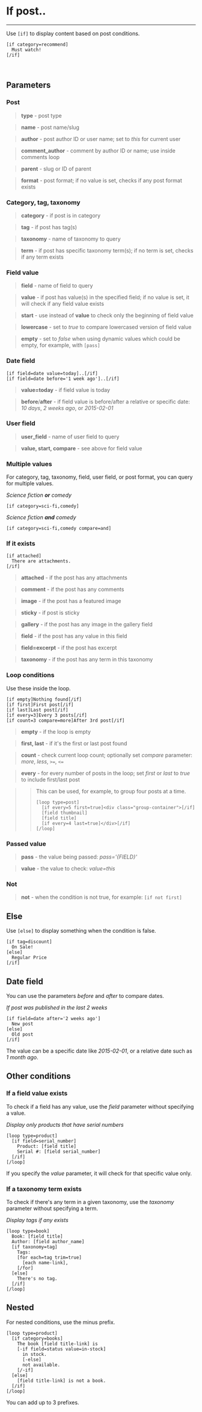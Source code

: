 
# If post..

---

Use `[if]` to display content based on post conditions.

~~~
[if category=recommend]
  Must watch!
[/if]
~~~

&nbsp;

## Parameters

### Post

> **type** - post type

> **name** - post name/slug

> **author** - post author ID or user name; set to *this* for current user

> **comment_author** - comment by author ID or name; use inside comments loop

> **parent** - slug or ID of parent

> **format** - post format; if no value is set, checks if any post format exists

### Category, tag, taxonomy

> **category** - if post is in category

> **tag** - if post has tag(s)

> **taxonomy** - name of taxonomy to query

> **term** - if post has specific taxonomy term(s); if no term is set, checks if any term exists


### Field value

> **field** - name of field to query

> **value** - if post has value(s) in the specified field; if no value is set, it will check if any field value exists

> **start** - use instead of **value** to check only the beginning of field value

> **lowercase** - set to *true* to compare lowercased version of field value

> **empty** - set to *false* when using dynamic values which could be empty, for example, with `[pass]`


### Date field

~~~
[if field=date value=today]..[/if]
[if field=date before='1 week ago']..[/if]
~~~

> **value=today** - if field value is today

> **before**/**after** - if field value is before/after a relative or specific date: *10 days*, *2 weeks ago*, or *2015-02-01*


### User field

> **user_field** - name of user field to query

> **value, start, compare** - see above for field value



### Multiple values

For category, tag, taxonomy, field, user field, or post format, you can query for multiple values.

*Science fiction **or** comedy*

~~~
[if category=sci-fi,comedy]
~~~

*Science fiction **and** comedy*

~~~
[if category=sci-fi,comedy compare=and]
~~~


### If it exists

~~~
[if attached]
  There are attachments.
[/if]
~~~

> **attached** - if the post has any attachments

> **comment** - if the post has any comments

> **image** - if the post has a featured image

> **sticky** - if post is sticky

> **gallery** - if the post has any image in the gallery field

> **field** - if the post has any value in this field

> **field=excerpt** - if the post has excerpt

> **taxonomy** - if the post has any term in this taxonomy


### Loop conditions

Use these inside the loop.

~~~
[if empty]Nothing found[/if]
[if first]First post[/if]
[if last]Last post[/if]
[if every=3]Every 3 posts[/if]
[if count=3 compare=more]After 3rd post[/if]
~~~

> **empty** - if the loop is empty

> **first, last** - if it's the first or last post found

> **count** - check current loop count; optionally set *compare* parameter: *more*, *less*, `>=`, `<=`

> **every** - for every number of posts in the loop; set *first* or *last* to *true* to include first/last post

>> This can be used, for example, to group four posts at a time.
>>
>> ~~~
>> [loop type=post]
>>   [if every=5 first=true]<div class="group-container">[/if]
>>   [field thumbnail]
>>   [field title]
>>   [if every=4 last=true]</div>[/if]
>> [/loop]
>> ~~~


### Passed value

> **pass** - the value being passed: *pass='{FIELD}'*

> **value** - the value to check: *value=this*

### Not

> **not** - when the condition is not true, for example: `[if not first]`


## Else

Use `[else]` to display something when the condition is false.

~~~
[if tag=discount]
  On Sale!
[else]
  Regular Price
[/if]
~~~

## Date field


You can use the parameters *before* and *after* to compare dates.

*If post was published in the last 2 weeks*

~~~
[if field=date after='2 weeks ago']
  New post
[else]
  Old post
[/if]
~~~

The value can be a specific date like *2015-02-01*, or a relative date such as *1 month ago*.

## Other conditions

### If a field value exists

To check if a field has any value, use the *field* parameter without specifying a value.

*Display only products that have serial numbers*

~~~
[loop type=product]
  [if field=serial_number]
    Product: [field title]
    Serial #: [field serial_number]
  [/if]
[/loop]
~~~

If you specify the *value* parameter, it will check for that specific value only.



### If a taxonomy term exists

To check if there's any term in a given taxonomy, use the *taxonomy* parameter without specifying a term.

*Display tags if any exists*

~~~
[loop type=book]
  Book: [field title]
  Author: [field author_name]
  [if taxonomy=tag]
    Tags:
    [for each=tag trim=true]
      [each name-link],
    [/for]
  [else]
    There's no tag.
  [/if]
[/loop]
~~~

## Nested


For nested conditions, use the minus prefix.

~~~
[loop type=product]
  [if category=books]
    The book [field title-link] is
    [-if field=status value=in-stock]
      in stock.
      [-else]
      not available.
    [/-if]
  [else]
    [field title-link] is not a book.
  [/if]
[/loop]
~~~

You can add up to 3 prefixes.
